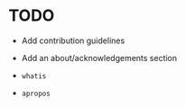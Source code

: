 # TODO

* Add contribution guidelines
* Add an about/acknowledgements section

* `whatis`
* `apropos`
